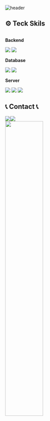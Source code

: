 <!--
**GaBaljaintheroom/GaBaljaintheroom** is a ✨ _special_ ✨ repository because its `README.md` (this file) appears on your GitHub profile.

Here are some ideas to get you started:

- 🔭 I’m currently working on ...
- 🌱 I’m currently learning ...
- 👯 I’m looking to collaborate on ...
- 🤔 I’m looking for help with ...
- 💬 Ask me about ...
- 📫 How to reach me: ...
- 😄 Pronouns: ...
- ⚡ Fun fact: ...
-->
![header](https://capsule-render.vercel.app/api?type=rounded&height=200&color=gradient&text=JUNSU%20PARK&section=header&reversal=false&textBg=false&fontAlign=50&animation=fadeIn&descAlignY=50&descAlign=50)
## ⚙️ Teck Skils
<div style="display:flex; flex-direction:column; align-items:flex-start;">
    <!-- Backend -->
    <p><strong>Backend</strong></p>
    <div>
        <img src="https://img.shields.io/badge/Java-007396?style=for-the-badge&logo=Java&logoColor=white"> 
        <img src="https://img.shields.io/badge/Spring Boot-6DB33F?style=for-the-badge&logo=spring boot&logoColor=white"> 
    </div>
    <!-- Database -->
    <p><strong>Database</strong></p>
    <div>
        <img src="https://img.shields.io/badge/mysql-4479A1?style=for-the-badge&logo=mysql&logoColor=white"> 
        <img src="https://img.shields.io/badge/redis-CC342D?style=for-the-badge&logo=redis&logoColor=white"> 
    </div>
    <!-- Server -->
    <p><strong>Server</strong></p>
    <div>
        <img src="https://img.shields.io/badge/linux-FCC624?style=for-the-badge&logo=linux&logoColor=black"> 
        <img src="https://img.shields.io/badge/Amazon AWS-232F3E?style=for-the-badge&logo=amazonwebservices&logoColor=white"> 
        <img src="https://img.shields.io/badge/Docker-2496ED?style=for-the-badge&logo=docker&logoColor=white"> 
    </div>
</div>

## 📞 Contact 📞
<div style="display:flex; flex-direction:row;">
  <a href="mailto:junsu1222@naver.com">
        <img src="https://img.shields.io/badge/mail-EA4335?style=for-the-badge&logo=Gmail&logoColor=white"> 
  </a>
  <a href="https://velog.io/@junsu1222/posts">
        <img src="https://img.shields.io/badge/velog-11B48A?style=for-the-badge&logo=Vimeo&logoColor=white">
  </a>
</div>
<div align='left'>
  <img width="49%" src="https://velog-readme-stats.vercel.app/api?name=junsu1222&color=black">
</div>
